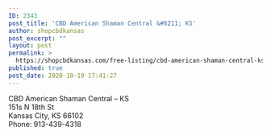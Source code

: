 ```yaml
---
ID: 2343
post_title: 'CBD American Shaman Central &#8211; KS'
author: shopcbdkansas
post_excerpt: ""
layout: post
permalink: >
  https://shopcbdkansas.com/free-listing/cbd-american-shaman-central-ks/
published: true
post_date: 2020-10-19 17:41:27
---
```

<!-- wp:paragraph -->
<p>CBD American Shaman Central – KS <br>151s N 18th St <br>Kansas City, KS 66102 <br>Phone: 913-439-4318 </p>
<!-- /wp:paragraph -->

<!-- wp:block {"ref":2251} /-->